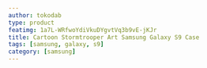```yaml
---
author: tokodab
type: product
featimg: 1a7L-WRfwoYdiVkuDYgvtVq3b9vE-jKJr
title: Cartoon Stormtrooper Art Samsung Galaxy S9 Case
tags: [samsung, galaxy, s9]
category: [samsung]
---
```


